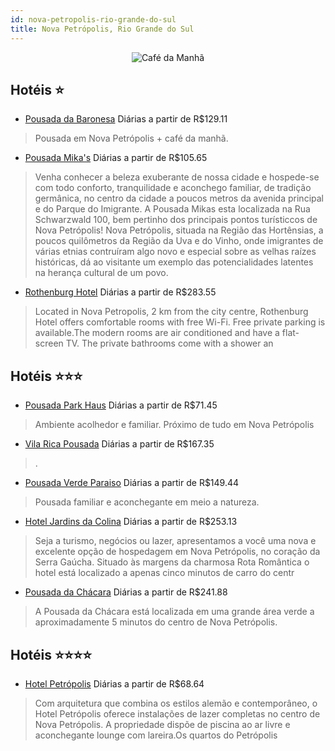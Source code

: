 ```yaml
---
id: nova-petropolis-rio-grande-do-sul
title: Nova Petrópolis, Rio Grande do Sul
---
```


<center><img src="https://static.hotelurbano.com/reservas/prod0/5/5072/5578504609021_park haus 6.jpg" alt="Café da Manhã" /></center>


## Hotéis ⭐️

-    [Pousada da Baronesa](https://www.hurb.com/aud/https://www.hurb.com/hoteis/nova-petropolis/pousada-da-baronesa-1208?cmp=18055) Diárias a partir de R$129.11
   > Pousada em Nova Petrópolis + café da manhã. 
-    [Pousada Mika's](https://www.hurb.com/aud/https://www.hurb.com/hoteis/nova-petropolis/pousada-mika-s-JNP-JP720185?cmp=18055) Diárias a partir de R$105.65
   > Venha conhecer a beleza exuberante de nossa cidade e hospede-se com todo conforto, tranquilidade e aconchego familiar, de tradição germânica, no centro da cidade a poucos metros da avenida principal e do Parque do Imigrante.
A Pousada Mikas esta localizada na Rua Schwarzwald 100, bem pertinho dos principais pontos turísticcos de Nova Petrópolis!
Nova Petrópolis, situada na Região das Hortênsias, a poucos quilômetros da Região da Uva e do Vinho, onde imigrantes de várias etnias contruíram algo novo e especial sobre as velhas raízes históricas, dá ao visitante um exemplo das potencialidades latentes na herança cultural de um povo.
-    [Rothenburg Hotel](https://www.hurb.com/aud/https://www.hurb.com/hoteis/nova-petropolis/rothenburg-hotel-JNP-JP485811?cmp=18055) Diárias a partir de R$283.55
   > Located in Nova Petropolis, 2 km from the city centre, Rothenburg Hotel offers comfortable rooms with free Wi-Fi. Free private parking is available.The modern rooms are air conditioned and have a flat-screen TV. The private bathrooms come with a shower an

## Hotéis ⭐️⭐️⭐️

-    [Pousada Park Haus](https://www.hurb.com/aud/https://www.hurb.com/hoteis/nova-petropolis/pousada-park-haus-5072?cmp=18055) Diárias a partir de R$71.45
   > Ambiente acolhedor e familiar. Próximo de tudo em Nova Petrópolis
-    [Vila Rica Pousada](https://www.hurb.com/aud/https://www.hurb.com/hoteis/nova-petropolis/vila-rica-pousada-8980?cmp=18055) Diárias a partir de R$167.35
   > .
-    [Pousada Verde Paraiso](https://www.hurb.com/aud/https://www.hurb.com/hoteis/nova-petropolis/pousada-verde-paraiso-8830?cmp=18055) Diárias a partir de R$149.44
   > Pousada familiar e aconchegante em meio a natureza.
-    [Hotel Jardins da Colina](https://www.hurb.com/aud/https://www.hurb.com/hoteis/nova-petropolis/hotel-jardins-da-colina-OMN-8890?cmp=18055) Diárias a partir de R$253.13
   > Seja a turismo, negócios ou lazer, apresentamos a você uma nova e excelente opção de hospedagem em Nova Petrópolis, no coração da Serra Gaúcha. Situado às margens da charmosa Rota Romântica o hotel está localizado a apenas cinco minutos de carro do centr
-    [Pousada da Chácara](https://www.hurb.com/aud/https://www.hurb.com/hoteis/nova-petropolis/pousada-da-chacara-6032?cmp=18055) Diárias a partir de R$241.88
   > A Pousada da Chácara está localizada em uma grande área verde a aproximadamente 5 minutos do centro de Nova Petrópolis.

## Hotéis ⭐️⭐️⭐️⭐️

-    [Hotel Petrópolis](https://www.hurb.com/aud/https://www.hurb.com/hoteis/nova-petropolis/hotel-petropolis-OMN-8712?cmp=18055) Diárias a partir de R$68.64
   > Com arquitetura que combina os estilos alemão e contemporâneo, o Hotel Petrópolis oferece instalações de lazer completas no centro de Nova Petrópolis. A propriedade dispõe de piscina ao ar livre e aconchegante lounge com lareira.Os quartos do Petrópolis
